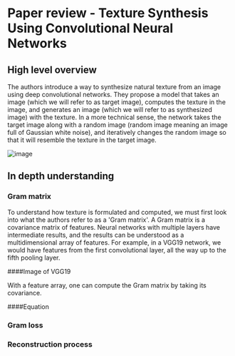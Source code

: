 # Paper review - Texture Synthesis Using Convolutional Neural Networks

## High level overview
The authors introduce a way to synthesize natural texture from an image using deep convolutional networks. They propose a model that takes an image (which we will refer to as target image), computes the texture in the image, and generates an image (which we will refer to as synthesized image) with the texture. In a more technical sense, the network takes the target image along with a random image (random image meaning an image full of Gaussian white noise), and iteratively changes the random image so that it will resemble the texture in the target image.

![image](https://user-images.githubusercontent.com/33714067/121808106-54b06700-cc57-11eb-8a48-87a959ef9551.png)



## In depth understanding
### Gram matrix
To understand how texture is formulated and computed, we must first look into what the authors refer to as a 'Gram matrix'. A Gram matrix is a covariance matrix of features. Neural networks with multiple layers have intermediate results, and the results can be understood as a multidimensional array of features. For example, in a VGG19 network, we would have features from the first convolutional layer, all the way up to the fifth pooling layer. 

####Image of VGG19

With a feature array, one can compute the Gram matrix by taking its covariance. 

####Equation


### Gram loss


### Reconstruction process

